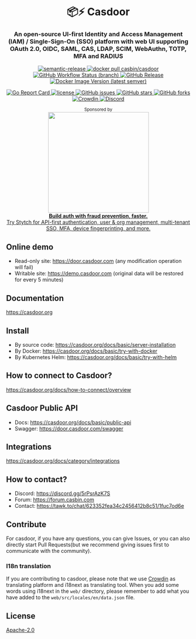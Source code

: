 <h1 align="center" style="border-bottom: none;">📦⚡️ Casdoor</h1>
<h3 align="center">An open-source UI-first Identity and Access Management (IAM) / Single-Sign-On (SSO) platform with web UI supporting OAuth 2.0, OIDC, SAML, CAS, LDAP, SCIM, WebAuthn, TOTP, MFA and RADIUS</h3>
<p align="center">
  <a href="#badge">
    <img alt="semantic-release" src="https://img.shields.io/badge/%20%20%F0%9F%93%A6%F0%9F%9A%80-semantic--release-e10079.svg">
  </a>
  <a href="https://hub.docker.com/r/casbin/casdoor">
    <img alt="docker pull casbin/casdoor" src="https://img.shields.io/docker/pulls/casbin/casdoor.svg">
  </a>
  <a href="https://github.com/casdoor/casdoor/actions/workflows/build.yml">
    <img alt="GitHub Workflow Status (branch)" src="https://github.com/casdoor/casdoor/workflows/Build/badge.svg?style=flat-square">
  </a>
  <a href="https://github.com/casdoor/casdoor/releases/latest">
    <img alt="GitHub Release" src="https://img.shields.io/github/v/release/casdoor/casdoor.svg">
  </a>
  <a href="https://hub.docker.com/repository/docker/casbin/casdoor">
    <img alt="Docker Image Version (latest semver)" src="https://img.shields.io/badge/Docker%20Hub-latest-brightgreen">
  </a>
</p>

<p align="center">
  <a href="https://goreportcard.com/report/github.com/casdoor/casdoor">
    <img alt="Go Report Card" src="https://goreportcard.com/badge/github.com/casdoor/casdoor?style=flat-square">
  </a>
  <a href="https://github.com/casdoor/casdoor/blob/master/LICENSE">
    <img src="https://img.shields.io/github/license/casdoor/casdoor?style=flat-square" alt="license">
  </a>
  <a href="https://github.com/casdoor/casdoor/issues">
    <img alt="GitHub issues" src="https://img.shields.io/github/issues/casdoor/casdoor?style=flat-square">
  </a>
  <a href="#">
    <img alt="GitHub stars" src="https://img.shields.io/github/stars/casdoor/casdoor?style=flat-square">
  </a>
  <a href="https://github.com/casdoor/casdoor/network">
    <img alt="GitHub forks" src="https://img.shields.io/github/forks/casdoor/casdoor?style=flat-square">
  </a>
  <a href="https://crowdin.com/project/casdoor-site">
    <img alt="Crowdin" src="https://badges.crowdin.net/casdoor-site/localized.svg">
  </a>
  <a href="https://discord.gg/5rPsrAzK7S">
    <img alt="Discord" src="https://img.shields.io/discord/1022748306096537660?style=flat-square&logo=discord&label=discord&color=5865F2">
  </a>
</p>

<p align="center">
  <sup>Sponsored by</sup>
  <br>
  <a href="https://stytch.com/docs?utm_source=oss-sponsorship&utm_medium=paid_sponsorship&utm_campaign=casbin">
    <picture>
      <source media="(prefers-color-scheme: dark)" srcset="https://cdn.casbin.org/img/stytch-white.png">
      <source media="(prefers-color-scheme: light)" srcset="https://cdn.casbin.org/img/stytch-charcoal.png">
      <img src="https://cdn.casbin.org/img/stytch-charcoal.png" width="275">
    </picture>
  </a><br/>
  <a href="https://stytch.com/docs?utm_source=oss-sponsorship&utm_medium=paid_sponsorship&utm_campaign=casbin"><b>Build auth with fraud prevention, faster.</b><br/> Try Stytch for API-first authentication, user & org management, multi-tenant SSO, MFA, device fingerprinting, and more.</a>
  <br>
</p>

## Online demo

- Read-only site: https://door.casdoor.com (any modification operation will fail)
- Writable site: https://demo.casdoor.com (original data will be restored for every 5 minutes)

## Documentation

https://casdoor.org

## Install

- By source code: https://casdoor.org/docs/basic/server-installation
- By Docker: https://casdoor.org/docs/basic/try-with-docker
- By Kubernetes Helm: https://casdoor.org/docs/basic/try-with-helm

## How to connect to Casdoor?

https://casdoor.org/docs/how-to-connect/overview

## Casdoor Public API

- Docs: https://casdoor.org/docs/basic/public-api
- Swagger: https://door.casdoor.com/swagger

## Integrations

https://casdoor.org/docs/category/integrations

## How to contact?

- Discord: https://discord.gg/5rPsrAzK7S
- Forum: https://forum.casbin.com
- Contact: https://tawk.to/chat/623352fea34c2456412b8c51/1fuc7od6e

## Contribute

For casdoor, if you have any questions, you can give Issues, or you can also directly start Pull Requests(but we recommend giving issues first to communicate with the community).

### I18n translation

If you are contributing to casdoor, please note that we use [Crowdin](https://crowdin.com/project/casdoor-site) as translating platform and i18next as translating tool. When you add some words using i18next in the `web/` directory, please remember to add what you have added to the `web/src/locales/en/data.json` file.

## License

[Apache-2.0](https://github.com/casdoor/casdoor/blob/master/LICENSE)
